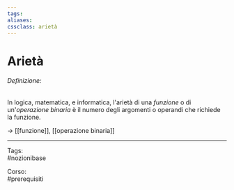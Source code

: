 ```yaml
---
tags:
aliases:
cssclass: arietà
---
```

# Arietà
###### Definizione:

<div class="importante">In logica, matematica, e informatica, l'arietà di una <em>funzione</em> o di un'<em>operazione binaria </em>è il numero degli argomenti o operandi che richiede la funzione.</div>

$\rightarrow$ [[funzione]], [[operazione binaria]]


***

Tags:  
#nozionibase 

Corso:  
#prerequisiti 


